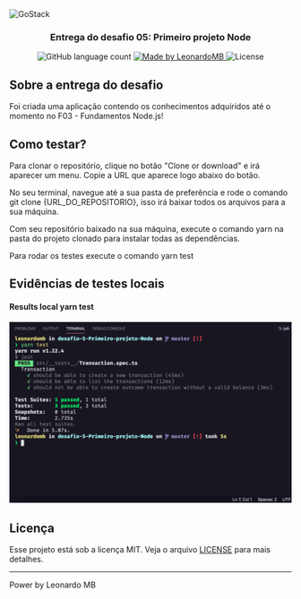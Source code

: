 <img alt="GoStack" src="https://storage.googleapis.com/golden-wind/bootcamp-gostack/header-desafios.png" />

<h3 align="center">
  Entrega do desafio 05: Primeiro projeto Node
</h3>

<p align="center">
  <img alt="GitHub language count" src="https://img.shields.io/github/languages/count/leonardomb/desafio-5-Primeiro-projeto-Node?color=%2304D361">

  <a href="https://github.com/leonardomb">
    <img alt="Made by LeonardoMB" src="https://img.shields.io/badge/made%20by-LeonardoMB-%2304D361">
  </a>

  <img alt="License" src="https://img.shields.io/badge/license-MIT-%2304D361">
</p>

## Sobre a entrega do desafio

Foi criada uma aplicação contendo os conhecimentos adquiridos até o momento no F03 - Fundamentos Node.js!


## Como testar?

Para clonar o repositório, clique no botão "Clone or download" e irá aparecer um menu. Copie a URL que aparece logo abaixo do botão.

No seu terminal, navegue até a sua pasta de preferência e rode o comando git clone {URL_DO_REPOSITORIO}, isso irá baixar todos os arquivos para a sua máquina.

Com seu repositório baixado na sua máquina, execute o comando yarn na pasta do projeto clonado para instalar todas as dependências.

Para rodar os testes execute o comando yarn test

## Evidências de testes locais

<h4>Results local yarn test</h4>
<p align="center">
  <img src="./images/01-yarn-teste.png">
</p>

## Licença

Esse projeto está sob a licença MIT. Veja o arquivo [LICENSE](LICENSE) para mais detalhes.

---

Power by Leonardo MB
